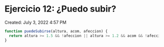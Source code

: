 # Ejercicio 12: ¿Puedo subir?

Created: July 3, 2022 4:57 PM

```jsx
function puedeSubirse(altura, acom, afeccion) {
  return altura >= 1.5 && !afeccion || altura >= 1.2 && acom && !afeccion
}
```